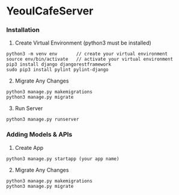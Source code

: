 # YeoulCafeServer

### Installation

1. Create Virtual Environment (python3 must be installed)

```
python3 -m venv env       // create your virtual environment
source env/bin/activate   // activate your virtual environment
pip3 install django djangorestframework
sudo pip3 install pylint pylint-django

```

2. Migrate Any Changes

```
python3 manage.py makemigrations
python3 manage.py migrate
```

3. Run Server

```
python3 manage.py runserver
```

### Adding Models & APIs

1. Create App

```
python3 manage.py startapp (your app name)
```

2. Migrate Any Changes

```
python3 manage.py makemigrations
python3 manage.py migrate
```
